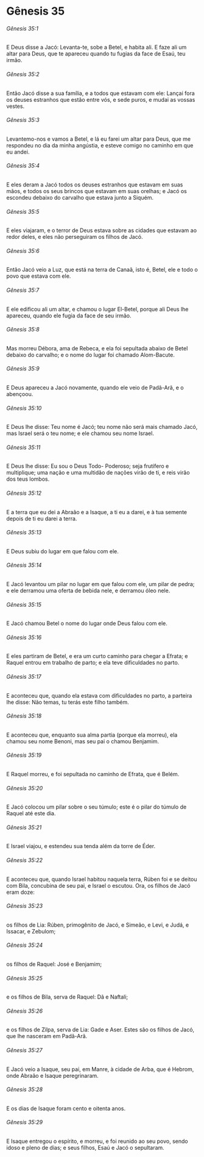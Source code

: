 # Gênesis 35

###### Gênesis 35:1

E Deus disse a Jacó: Levanta-te, sobe a Betel, e habita ali. E faze ali um altar para Deus, que te apareceu quando tu fugias da face de Esaú, teu irmão.

###### Gênesis 35:2

Então Jacó disse a sua família, e a todos que estavam com ele: Lançai fora os deuses estranhos que estão entre vós, e sede puros, e mudai as vossas vestes.

###### Gênesis 35:3

Levantemo-nos e vamos a Betel, e lá eu farei um altar para Deus, que me respondeu no dia da minha angústia, e esteve comigo no caminho em que eu andei.

###### Gênesis 35:4

E eles deram a Jacó todos os deuses estranhos que estavam em suas mãos, e todos os seus brincos que estavam em suas orelhas; e Jacó os escondeu debaixo do carvalho que estava junto a Siquém.

###### Gênesis 35:5

E eles viajaram, e o terror de Deus estava sobre as cidades que estavam ao redor deles, e eles não perseguiram os filhos de Jacó.

###### Gênesis 35:6

Então Jacó veio a Luz, que está na terra de Canaã, isto é, Betel, ele e todo o povo que estava com ele.

###### Gênesis 35:7

E ele edificou ali um altar, e chamou o lugar El-Betel, porque ali Deus lhe apareceu, quando ele fugia da face de seu irmão.

###### Gênesis 35:8

Mas morreu Débora, ama de Rebeca, e ela foi sepultada abaixo de Betel debaixo do carvalho; e o nome do lugar foi chamado Alom-Bacute.

###### Gênesis 35:9

E Deus apareceu a Jacó novamente, quando ele veio de Padã-Arã, e o abençoou.

###### Gênesis 35:10

E Deus lhe disse: Teu nome é Jacó; teu nome não será mais chamado Jacó, mas Israel será o teu nome; e ele chamou seu nome Israel.

###### Gênesis 35:11

E Deus lhe disse: Eu sou o Deus Todo- Poderoso; seja frutífero e multiplique; uma nação e uma multidão de nações virão de ti, e reis virão dos teus lombos.

###### Gênesis 35:12

E a terra que eu dei a Abraão e a Isaque, a ti eu a darei, e à tua semente depois de ti eu darei a terra.

###### Gênesis 35:13

E Deus subiu do lugar em que falou com ele.

###### Gênesis 35:14

E Jacó levantou um pilar no lugar em que falou com ele, um pilar de pedra; e ele derramou uma oferta de bebida nele, e derramou óleo nele.

###### Gênesis 35:15

E Jacó chamou Betel o nome do lugar onde Deus falou com ele.

###### Gênesis 35:16

E eles partiram de Betel, e era um curto caminho para chegar a Efrata; e Raquel entrou em trabalho de parto; e ela teve dificuldades no parto.

###### Gênesis 35:17

E aconteceu que, quando ela estava com dificuldades no parto, a parteira lhe disse: Não temas, tu terás este filho também.

###### Gênesis 35:18

E aconteceu que, enquanto sua alma partia (porque ela morreu), ela chamou seu nome Benoni, mas seu pai o chamou Benjamim.

###### Gênesis 35:19

E Raquel morreu, e foi sepultada no caminho de Efrata, que é Belém.

###### Gênesis 35:20

E Jacó colocou um pilar sobre o seu túmulo; este é o pilar do túmulo de Raquel até este dia.

###### Gênesis 35:21

E Israel viajou, e estendeu sua tenda além da torre de Éder.

###### Gênesis 35:22

E aconteceu que, quando Israel habitou naquela terra, Rúben foi e se deitou com Bila, concubina de seu pai, e Israel o escutou. Ora, os filhos de Jacó eram doze:

###### Gênesis 35:23

os filhos de Lia: Rúben, primogênito de Jacó, e Simeão, e Levi, e Judá, e Issacar, e Zebulom;

###### Gênesis 35:24

os filhos de Raquel: José e Benjamim;

###### Gênesis 35:25

e os filhos de Bila, serva de Raquel: Dã e Naftali;

###### Gênesis 35:26

e os filhos de Zilpa, serva de Lia: Gade e Aser. Estes são os filhos de Jacó, que lhe nasceram em Padã-Arã.

###### Gênesis 35:27

E Jacó veio a Isaque, seu pai, em Manre, à cidade de Arba, que é Hebrom, onde Abraão e Isaque peregrinaram.

###### Gênesis 35:28

E os dias de Isaque foram cento e oitenta anos.

###### Gênesis 35:29

E Isaque entregou o espírito, e morreu, e foi reunido ao seu povo, sendo idoso e pleno de dias; e seus filhos, Esaú e Jacó o sepultaram.

